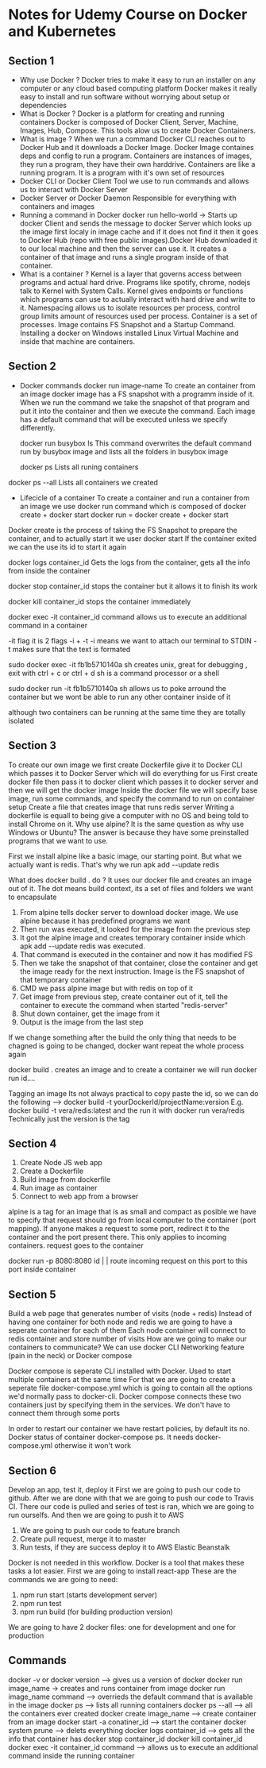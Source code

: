 # Notes for Udemy Course on Docker and Kubernetes

## Section 1

- Why use Docker ?
  Docker tries to make it easy to run an installer on any computer or any cloud based computing platform
  Docker makes it really easy to install and run software without worrying about setup or dependencies
- What is Docker ?
  Docker is a platform for creating and running containers
  Docker is composed of Docker Client, Server, Machine, Images, Hub, Compose. This tools alow us to create Docker Containers. 
- What is image ?
  When we run a command Docker CLI reaches out to Docker Hub and it downloads a Docker Image. Docker Image containes deps and config to run a program. Containers are instances of images, they run a program, they have their own harddrive. Containers are like a running program. It is a program with it's own set of resources
- Docker CLI or Docker Client 
  Tool we use to run commands and allows us to interact with Docker Server 
- Docker Server or Docker Daemon
  Responsible for everything with containers and images
- Running a command in Docker
  docker run hello-world -> Starts up docker Client and sends the message to docker Server which looks up the image first localy in image cache and if it does not find it then it goes to Docker Hub (repo with free public images).Docker Hub downloaded it to our local machine and then the server can use it. It creates a container of that image and runs a single program inside of that container.
- What is a container ?
  Kernel is a layer that governs access between programs and actual hard drive. Programs like spotify, chrome, nodejs talk to Kernel with System Calls. Kernel gives endpoints or functions which programs can use to actually interact with hard drive and write to it.
  Namespacing allows us to isolate resources per process, control group limits amount of resources used per process. Container is a set of processes. Image contains FS Snapshot and a Startup Command.
  Installing a docker on Windows installed Linux Virtual Machine and inside that machine are containers.

## Section 2

- Docker commands
  docker run image-name
  To create an container from an image docker image has a FS snapshot with a programm inside of it. When we run the command we take the snapshot of that program and put it into the container and then we execute the command. Each image has a default command that will be executed unless we specify differently.

  docker run busybox ls
  This command overwrites the default command run by busybox image and lists all the folders in busybox image

  docker ps
  Lists all runing containers

docker ps --all
Lists all containers we created

- Lifecicle of a container
  To create a container and run a container from an image we use docker run command which is composed of docker create + docker start
  docker run = docker create + docker start

Docker create is the process of taking the FS Snapshot to prepare the container, and to actually start it we user docker start
If the container exited we can the use its id to start it again

docker logs container_id
Gets the logs from the container, gets all the info from inside the container

docker stop container_id
stops the container but it allows it to finish its work

docker kill container_id
stops the container immediately

docker exec -it container_id command
allows us to execute an additional command in a container

-it flag
it is 2 flags -i + -t
-i means we want to attach our terminal to STDIN
-t makes sure that the text is formated

sudo docker exec -it fb1b5710140a sh
creates unix, great for debugging , exit with ctrl + c or ctrl + d
sh is a command processor or a shell

sudo docker run -it fb1b5710140a sh
allows us to poke arround the container but we wont be able to run any other container inside of it

although two containers can be running at the same time they are totally isolated

## Section 3
To create our own image we first create Dockerfile give it to Docker CLI which passes it to Docker Server which will do everything for us
First create docker file then pass it to docker client which passes it to docker server and then we will get the docker image
Inside the docker file we will specify base image, run some commands, and specify the command to run on container setup
Create a file that creates image that runs redis server
Writing a dockerfile is equall to being give a computer with no OS and being told to install Chrome on it.
Why use alpine? It is the same question as why use Windows or Ubuntu?
The answer is because they have some preinstalled programs that we want to use. 

First we install alpine like a basic image, our starting point. But what we actually want is redis. That's why we run apk add --update redis

What does docker build . do ?
It uses our docker file and creates an image out of it. The dot means build context, its a set of files and folders we want to encapsulate

1. From alpine tells docker server to download docker image. We use alpine because it has predefined programs we want
2. Then run was executed, it looked for the image from the previous step
3. It got the alpine image and creates temporary container inside which apk add --update redis was executed.
4. That command is executed in the container and now it has modified FS
5. Then we take the snapshot of that container, close the container and get the image ready for the next instruction. Image is the FS snapshot of that temporary container
6. CMD we pass alpine image but with redis on top of it
7. Get image from previous step, create container out of it, tell the container to execute the command when started "redis-server"
8. Shut down container, get the image from it
9. Output is the image from the last step

If we change something after the build the only thing that needs to be chagned is going to be changed, docker want repeat the whole process again

docker build . creates an image and to create a container we will run
docker run id....

Tagging an image
Its not always practical to copy paste the id, so we can do the following --> docker build -t yourDockerId/projectName:version
E.g. docker build -t vera/redis:latest and the run it with docker run vera/redis
Technically just the version is the tag

## Section 4

1. Create Node JS web app
2. Create a Dockerfile
3. Build image from dockerfile
4. Run image as container
5. Connect to web app from a browser

alpine is a tag for an image that is as small and compact as posible
we have to specify that request should go from local computer to the container (port mapping). If anyone makes a request to some port, redirect it to the container and the port present there. This only applies to incoming containers. request goes to the container

docker run -p 8080:8080 id
| |
route incoming request on this port to this port inside container

## Section 5

Build a web page that generates number of visits (node + redis)
Instead of having one container for both node and redis we are going to have a seperate container for each of them
Each node container will connect to redis container and store number of visits
How are we going to make our containers to communicate?
We can use docker CLI Networking feature (pain in the neck) or Docker compose

Docker compose is seperate CLI installed with Docker. Used to start multiple containers at the same time
For that we are going to create a seperate file docker-compose.yml which is going to contain all the options we'd normally pass to docker-cli. Docker compose connects these two containers just by specifying them in the services. We don't have to connect them through some ports

In order to restart our container we have restart policies, by default its no.
Docker status of container docker-compose ps. It needs docker-compose.yml otherwise it won't work

## Section 6

Develop an app, test it, deploy it
First we are going to push our code to github. After we are done with that we are going to push our code to Travis CI. There our code is pulled and series of test is ran, which we are going to run ourselfs. And then we are going to push it to AWS

1. We are going to push our code to feature branch
2. Create pull request, merge it to master
3. Run tests, if they are success deploy it to AWS Elastic Beanstalk

Docker is not needed in this workflow. Docker is a tool that makes these tasks a lot easier.
First we are going to install react-app
These are the commands we are going to need:

1. npm run start (starts development server)
2. npm run test
3. npm run build (for building production version)

We are going to have 2 docker files: one for development and one for production

## Commands 
docker -v or docker version --> gives us a version of docker 
docker run image_name -> creates and runs container from image
docker run image_name command --> overrieds the default command that is available in the image
docker ps --> lists all running containers 
docker ps --all --> all the containers ever created
docker create image_name --> create container from an image
docker start -a conatiner_id --> start the container
docker system prune --> delets everything 
docker logs container_id --> gets all the info that container has
docker stop container_id
docker kill container_id
docker exec -it container_id command --> allows us to execute an additional command inside the running container
